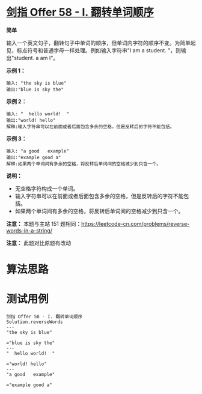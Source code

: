 # [剑指 Offer 58 - I. 翻转单词顺序][cnTitle]

**简单**

输入一个英文句子，翻转句子中单词的顺序，但单词内字符的顺序不变。为简单起见，标点符号和普通字母一样处理。例如输入字符串"I am a student. "，则输出"student. a am I"。



**示例 1：** 

```
输入: "the sky is blue"
输出:"blue is sky the"

```

**示例 2：** 

```
输入: "  hello world!  "
输出:"world! hello"
解释:输入字符串可以在前面或者后面包含多余的空格，但是反转后的字符不能包括。

```

**示例 3：** 

```
输入: "a good   example"
输出:"example good a"
解释:如果两个单词间有多余的空格，将反转后单词间的空格减少到只含一个。

```



**说明：** 

- 无空格字符构成一个单词。 
- 输入字符串可以在前面或者后面包含多余的空格，但是反转后的字符不能包括。 
- 如果两个单词间有多余的空格，将反转后单词间的空格减少到只含一个。

**注意：** 本题与主站 151 题相同：https://leetcode-cn.com/problems/reverse-words-in-a-string/

**注意：** 此题对比原题有改动




# 算法思路

# 测试用例
```
剑指 Offer 58 - I. 翻转单词顺序
Solution.reverseWords
---
"the sky is blue"

="blue is sky the"
---
"  hello world!  "

="world! hello"
---
"a good   example"

="example good a"
```

[cnTitle]: https://leetcode-cn.com/problems/fan-zhuan-dan-ci-shun-xu-lcof/

